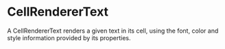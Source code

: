 # CellRendererText

A CellRendererText renders a given text in its cell, using the font, color and style information provided by its properties.
